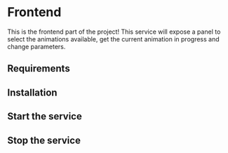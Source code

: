# Frontend

This is the frontend part of the project! This service will expose a panel to select the animations available, get the current animation in progress and change parameters.

## Requirements

## Installation

## Start the service

## Stop the service
